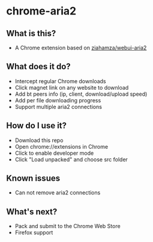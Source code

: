 # chrome-aria2

## What is this?
- A Chrome extension based on [ziahamza/webui-aria2](https://github.com/ziahamza/webui-aria2)

## What does it do?
- Intercept regular Chrome downloads
- Click magnet link on any website to download
- Add bt peers info (ip, client, download/upload speed)
- Add per file downloading progress
- Support multiple aria2 connections

## How do I use it?
- Download this repo
- Open chrome://extensions in Chrome
- Click to enable developer mode
- Click "Load unpacked" and choose src folder

## Known issues
- Can not remove aria2 connections

## What's next?
- Pack and submit to the Chrome Web Store
- Firefox support

